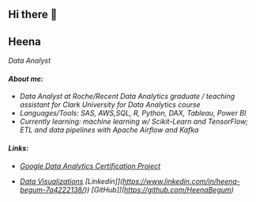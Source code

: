 ## Hi there 👋
## Heena

<p><em>Data Analyst


#### About me:
- Data Analyst at Roche/Recent Data Analytics graduate / teaching assistant for Clark University for Data Analytics course
- Languages/Tools: SAS, AWS,SQL, R, Python, DAX, Tableau, Power BI
- Currently learning: machine learning w/ Scikit-Learn and TensorFlow; ETL and data pipelines with Apache Airflow and Kafka


#### Links:
<!---
- <a href="https://github.com/NikoSeino/Data-Analysis-in-R">R Projects </a>
- <a href="https://github.com/NikoSeino/Python-Projects">Python Projects </a>
- <a href="https://github.com/NikoSeino/machine-learning">Machine Learning Projects </a>≈≈˛˛¸
- <a href="https://github.com/NikoSeino/Business-Analytics">Business Analysis Projects </a>--->
- <a href="https://github.com/HeenaBegum/Google-Data-analytics-Bella-Beat-case-study">Google Data Analytics Certification Project </a>

- <a href="https://public.tableau.com/app/profile/heena.begum4134/vizzes">Data Visualizations</a>
[Linkedin]](https://www.linkedin.com/in/heena-begum-7a4222138/))
[GitHub]](https://github.com/HeenaBegum)


<!--
**HeenaBegum/Heenabegum** is a ✨ _special_ ✨ repository because its `README.md` (this file) appears on your GitHub profile.

Here are some ideas to get you started:

- 🔭 I’m currently working on ...
- 🌱 I’m currently learning ...
- 👯 I’m looking to collaborate on ...
- 🤔 I’m looking for help with ...
- 💬 Ask me about ...
- 📫 How to reach me: ...
- 😄 Pronouns: ...
- ⚡ Fun fact: ...
-->

